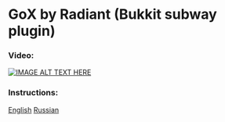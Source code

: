 # GoX by Radiant (Bukkit subway plugin)
### Video:
[![IMAGE ALT TEXT HERE](https://img.youtube.com/vi/LEmB3bEtHOs/0.jpg)](https://www.youtube.com/watch?v=LEmB3bEtHOs)
### Instructions:
[English](https://docs.google.com/document/d/1DwT7SrAo7_u1hZobe1x3M5JSLxIFrhDIB6SPigj1Z8U/edit?usp=sharing)
[Russian](https://docs.google.com/document/d/1mGCW342E2ayDt6VBnTHX8Dz95mw7iQM83N2-QZuvunQ/edit?usp=sharing)

